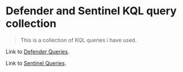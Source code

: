 <H1>Defender and Sentinel KQL query collection</H1> 

>This is a collection of KQL queries i have used.

Link to [Defender Queries](https://github.com/mikkelhjeds/Defender-Sentinel-Queries/blob/main/Defender-Queries.md).

Link to [Sentinel Queries](https://github.com/mikkelhjeds/Defender-Sentinel-Queries/blob/main/SentinelQueries.md).
